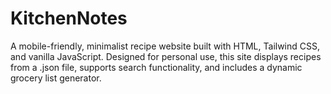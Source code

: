 # KitchenNotes
A mobile-friendly, minimalist recipe website built with HTML, Tailwind CSS, and vanilla JavaScript. Designed for personal use, this site displays recipes from a .json file, supports search functionality, and includes a dynamic grocery list generator.
